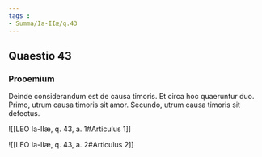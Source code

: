 ```yaml
---
tags : 
- Summa/Ia-IIæ/q.43
---
```


## Quaestio 43

### Prooemium

Deinde considerandum est de causa timoris. Et circa hoc quaeruntur duo. Primo, utrum causa timoris sit amor. Secundo, utrum causa timoris sit defectus.

![[LEO Ia-IIæ, q. 43, a. 1#Articulus 1]]

![[LEO Ia-IIæ, q. 43, a. 2#Articulus 2]]

